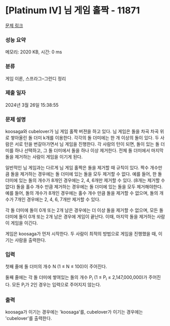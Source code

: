 # [Platinum IV] 님 게임 홀짝 - 11871 

[문제 링크](https://www.acmicpc.net/problem/11871) 

### 성능 요약

메모리: 2020 KB, 시간: 0 ms

### 분류

게임 이론, 스프라그–그런디 정리

### 제출 일자

2024년 3월 26일 15:38:55

### 문제 설명

<p>koosaga와 cubelover가 님 게임 홀짝 버젼을 하고 있다. 님 게임은 돌을 차곡 차곡 위로 쌓아올린 돌 더미 k개를 이용한다. 각각의 돌 더미에는 한 개 이상의 돌이 있다. 두 사람은 서로 턴을 번갈아가면서 님 게임을 진행한다. 각 사람의 턴이 되면, 돌이 있는 돌 더미를 하나 선택하고, 그 돌 더미에서 돌을 하나 이상 제거한다. 전체 돌 더미에서 마지막 돌을 제거하는 사람이 게임을 이기게 된다. </p>

<p>일반적인 님 게임과는 다르게 님 게임 홀짝은 돌을 제거할 때 규칙이 있다. 짝수 개수만큼 돌을 제거하는 경우에는 돌 더미에 있는 돌을 모두 제거할 수 없다. 예를 들어, 한 돌 더미에 있는 돌의 개수가 8개인 경우에는 2, 4, 6개만 제거할 수 있다. (8개는 제거할 수 없다) 돌을 홀수 개수 만큼 제거하는 경우에는 돌 더미에 있는 돌을 모두 제거해야한다. 예를 들어, 돌의 개수가 8개인 경우에는 홀수 개수 만큼 돌을 제거할 수 없으며, 돌의 개수가 7개인 경우에는 2, 4, 6, 7개만 제거할 수 있다.</p>

<p>각 돌 더미에 돌이 0개 또는 2개 남은 경우에는 더 이상 돌을 제거할 수 없으며, 모든 돌 더미에 돌이 0개 또는 2개 남은 경우에 게임이 끝난다. 이때, 마지막 돌을 제거하는 사람이 게임을 이긴다.</p>

<p>게임은 koosaga가 먼저 시작한다. 두 사람이 최적의 방법으로 게임을 진행했을 때, 이기는 사람을 출력한다.</p>

### 입력 

 <p>첫째 줄에 돌 더미의 개수 N (1 ≤ N ≤ 100)이 주어진다.</p>

<p>둘째 줄에는 각 돌 더미에 쌓여있는 돌의 개수 P<sub>i</sub> (1 ≤ P<sub>i</sub> ≤ 2,147,000,000)가 주어진다. 모든 P<sub>i</sub>가 2인 경우는 입력으로 주어지지 않는다.</p>

### 출력 

 <p>koosaga가 이기는 경우에는 'koosaga'를, cubelover가 이기는 경우에는 'cubelover'를 출력한다.</p>

